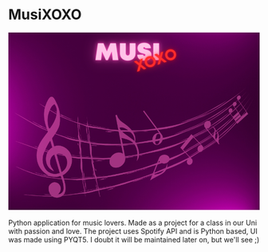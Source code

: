 # MusiXOXO

![alt text](https://github.com/MusiXOXO/MusiXOXO/blob/develop/app_background.png?raw=true)



Python application for music lovers. Made as a project for a class in our Uni with passion and love.
The project uses Spotify API and is Python based, UI was made using PYQT5. I doubt it will be maintained later on, but we'll see ;)


